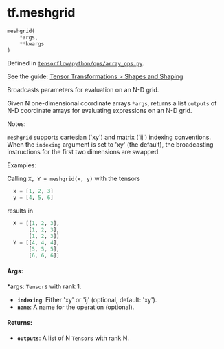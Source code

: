 <div itemscope itemtype="http://developers.google.com/ReferenceObject">
<meta itemprop="name" content="tf.meshgrid" />
</div>

# tf.meshgrid

``` python
meshgrid(
    *args,
    **kwargs
)
```



Defined in [`tensorflow/python/ops/array_ops.py`](https://www.tensorflow.org/code/tensorflow/python/ops/array_ops.py).

See the guide: [Tensor Transformations > Shapes and Shaping](../../../api_guides/python/array_ops.md#Shapes_and_Shaping)

Broadcasts parameters for evaluation on an N-D grid.

Given N one-dimensional coordinate arrays `*args`, returns a list `outputs`
of N-D coordinate arrays for evaluating expressions on an N-D grid.

Notes:

`meshgrid` supports cartesian ('xy') and matrix ('ij') indexing conventions.
When the `indexing` argument is set to 'xy' (the default), the broadcasting
instructions for the first two dimensions are swapped.

Examples:

Calling `X, Y = meshgrid(x, y)` with the tensors

```python
  x = [1, 2, 3]
  y = [4, 5, 6]
```

results in

```python
  X = [[1, 2, 3],
       [1, 2, 3],
       [1, 2, 3]]
  Y = [[4, 4, 4],
       [5, 5, 5],
       [6, 6, 6]]
```

#### Args:

  *args: `Tensor`s with rank 1.
* <b>`indexing`</b>: Either 'xy' or 'ij' (optional, default: 'xy').
* <b>`name`</b>: A name for the operation (optional).


#### Returns:

* <b>`outputs`</b>: A list of N `Tensor`s with rank N.